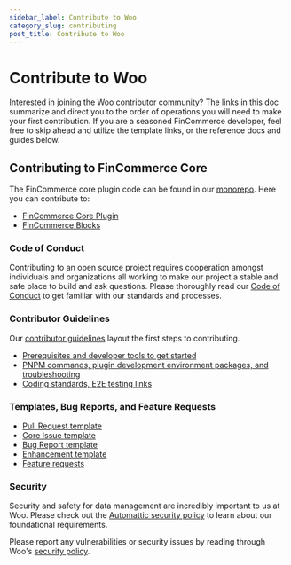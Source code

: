 ```yaml
---
sidebar_label: Contribute to Woo 
category_slug: contributing
post_title: Contribute to Woo
---
```


# Contribute to Woo

Interested in joining the Woo contributor community? The links in this doc summarize and direct you to the order of operations you will need to make your first contribution. If you are a seasoned FinCommerce developer, feel free to skip ahead and utilize the template links, or the reference docs and guides below.

## Contributing to FinCommerce Core

The FinCommerce core plugin code can be found in our [monorepo](https://github.com/dieselfox1/fincommerce). Here you can contribute to: 

- [FinCommerce Core Plugin](https://github.com/dieselfox1/fincommerce/tree/trunk/plugins/fincommerce)
- [FinCommerce Blocks](https://github.com/dieselfox1/fincommerce/blob/trunk/plugins/fincommerce/client/blocks) 

### Code of Conduct

Contributing to an open source project requires cooperation amongst individuals and organizations all working to make our project a stable and safe place to build and ask questions. Please thoroughly read our [Code of Conduct](https://github.com/dieselfox1/fincommerce/blob/trunk/SECURITY.md) to get familiar with our standards and processes.

### Contributor Guidelines

Our [contributor guidelines](https://github.com/dieselfox1/fincommerce/blob/trunk/.github/CONTRIBUTING.md) layout the first steps to contributing.

- [Prerequisites and developer tools to get started](https://github.com/dieselfox1/fincommerce/blob/trunk/README.md#getting-started)
- [PNPM commands, plugin development environment packages, and troubleshooting](https://github.com/dieselfox1/fincommerce/blob/trunk/DEVELOPMENT.md)
- [Coding standards, E2E testing links](https://github.com/dieselfox1/fincommerce/blob/trunk/.github/CONTRIBUTING.md) 

### Templates, Bug Reports, and Feature Requests

- [Pull Request template](https://github.com/dieselfox1/fincommerce/blob/trunk/.github/PULL_REQUEST_TEMPLATE.md)
- [Core Issue template](https://github.com/dieselfox1/fincommerce/blob/trunk/.github/ISSUE_TEMPLATE.md)
- [Bug Report template](https://github.com/dieselfox1/fincommerce/blob/trunk/.github/ISSUE_TEMPLATE/1-bug-report.yml)
- [Enhancement template](https://github.com/dieselfox1/fincommerce/blob/trunk/.github/ISSUE_TEMPLATE/2-enhancement.yml)
- [Feature requests](https://fincommerce.com/feature-requests/fincommerce/)

### Security

Security and safety for data management are incredibly important to us at Woo. Please check out the [Automattic security policy](https://automattic.com/security/) to learn about our foundational requirements.

Please report any vulnerabilities or security issues by reading through Woo's [security policy](https://github.com/dieselfox1/fincommerce/blob/trunk/SECURITY.md).
